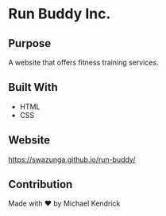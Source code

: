 # Run Buddy Inc.

## Purpose
A website that offers fitness training services.

## Built With
* HTML
* CSS

## Website
https://swazunga.github.io/run-buddy/

## Contribution
Made with ❤️ by Michael Kendrick
